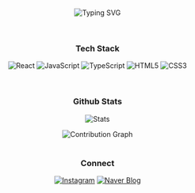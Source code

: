 <br>
<div align="center">
  
  ![Typing SVG](https://readme-typing-svg.herokuapp.com?font=Fira+Code&size=22&duration=3000&pause=1000&color=FC4E00&center=true&vCenter=true&width=435&lines=seoyoon04;Frontend+Developer)
  
</div>

<br>

<!-- ## 🛠️ Tech Stack -->

<div align="center">

### Tech Stack
![React](https://img.shields.io/badge/React-61DAFB?style=for-the-badge&logo=React&logoColor=black)
![JavaScript](https://img.shields.io/badge/JavaScript-F7DF1E?style=for-the-badge&logo=javascript&logoColor=black)
![TypeScript](https://img.shields.io/badge/TypeScript-3178C6?style=for-the-badge&logo=TypeScript&logoColor=white)
![HTML5](https://img.shields.io/badge/HTML5-E34F26?style=for-the-badge&logo=html5&logoColor=white)
![CSS3](https://img.shields.io/badge/CSS3-1572B6?style=for-the-badge&logo=css3&logoColor=white)

</div>

<br/>

<div align="center">

### Github Stats
![Stats](https://github-readme-stats.vercel.app/api?username=seoyoon04&show_icons=true&hide_border=true&bg_color=ffffff&title_color=2F80ED&text_color=333333&icon_color=FF6B6B)
<!--   <img src="https://github-readme-stats.vercel.app/api?username=seoyoon04&show_icons=true&theme=default&hide_border=true&bg_color=ffffff&title_color=2F80ED&icon_color=2F80ED&text_color=333333&include_all_commits=true&count_private=true" alt="GitHub Stats" /> -->
<!--  <img src="https://github-readme-streak-stats.herokuapp.com/?user=seoyoon04&theme=default&hide_border=true&background=ffffff&stroke=2F80ED&ring=2F80ED&fire=FF6B6B&currStreakLabel=333333&sideLabels=333333&currStreakNum=2F80ED&sideNums=2F80ED&dates=666666" alt="GitHub Streak" /> -->
</div>
<div align="center">
  <img src="https://github-readme-activity-graph.vercel.app/graph?username=seoyoon04&theme=minimal&hide_border=true&bg_color=ffffff&color=2F80ED&line=2F80ED&point=FF6B6B&area=true&area_color=E3F2FD" alt="Contribution Graph" />
</div>

<br/>

<div align="center">

### Connect
[![Instagram](https://img.shields.io/badge/Instagram-E4405F?style=for-the-badge&logo=instagram&logoColor=white)](https://instagram.com/seoyoon04_)
[![Naver Blog](https://img.shields.io/badge/Naver_Blog-03C75A?style=for-the-badge&logo=naver&logoColor=white)](https://blog.naver.com/sykim8483)

</div>
